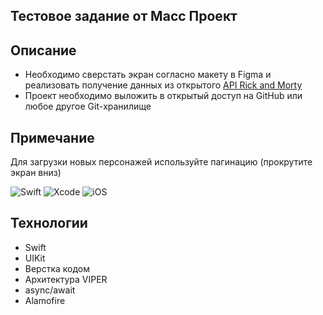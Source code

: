 ## Тестовое задание от Масс Проект  

## Описание  
- Необходимо сверстать экран согласно макету в Figma и реализовать получение данных из открытого [API Rick and Morty](https://rickandmortyapi.com/documentation/#get-all-characters)
- Проект необходимо выложить в открытый доступ на GitHub или любое другое Git-хранилище

## Примечание
Для загрузки новых персонажей используйте пагинацию (прокрутите экран вниз)

![Swift](https://img.shields.io/badge/Swift-5.0-orange) ![Xcode](https://img.shields.io/badge/Xcode-16.1-blue) ![iOS](https://img.shields.io/badge/iOS-18.0-green)  

## Технологии  
- Swift 
- UIKit
- Верстка кодом
- Архитектура VIPER
- async/await
- Alamofire

